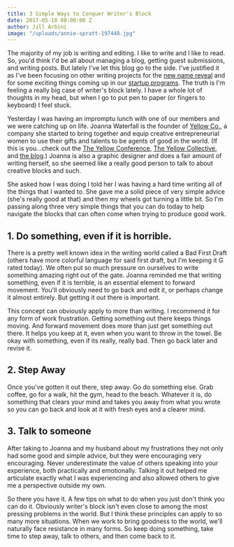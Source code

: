 ```yaml
---
title: 3 Simple Ways to Conquer Writer's Block
date: 2017-05-10 08:00:00 Z
author: Jill Arbini
image: "/uploads/annie-spratt-197448.jpg"
---
```


The majority of my job is writing and editing. I like to write and I like to read. So, you'd think I'd be all about managing a blog, getting guest submissions, and writing posts. But lately I've let this blog go to the side. I've justified it as I've been focusing on other writing projects for the [new name reveal](https://wayfare.io/goodbyehelloparty/) and for some exciting things coming up in our [startup programs](https://wayfare.io/startups/). The truth is I'm feeling a really big case of writer's block lately. I have a whole lot of thoughts in my head, but when I go to put pen to paper (or fingers to keyboard) I feel stuck. <!-- more -->

Yesterday I was having an impromptu lunch with one of our members and we were catching up on life. Joanna Waterfall is the founder of [Yellow Co.](http://yellowco.co), a company she started to bring together and equip creative entrepreneurial women to use their gifts and talents to be agents of good in the world. (If this is you...check out the [The Yellow Conference](http://yellowco.co/conference/), [The Yellow Collective](http://yellowcollective.co), and [the blog](http://yellowco.co/blog/).) Joanna is also a graphic designer and does a fair amount of writing herself, so she seemed like a really good person to talk to about creative blocks and such. 

She asked how I was doing I told her I was having a hard time writing all of the things that I wanted to. She gave me a solid piece of very simple advice (she's really good at that) and then my wheels got turning a little bit. So I'm passing along three very simple things that you can do today to help navigate the blocks that can often come when trying to produce good work. 

## 1. Do something, even if it is horrible. 
There is a pretty well known idea in the writing world called a Bad First Draft (others have more colorful language for said first draft, but I'm keeping it G rated today). We often put so much pressure on ourselves to write something amazing right out of the gate. Joanna reminded me that writing something, even if it is terrible, is an essential element to forward movement. You'll obviously need to go back and edit it, or perhaps change it almost entirely. But getting it out there is important. 

This concept can obviously apply to more than writing. I recommend it for any form of work frustration. Getting something out there keeps things moving. And forward movement does more than just get something out there. It helps you keep at it, even when you want to throw in the towel. Be okay with something, even if its really, really bad. Then go back later and revise it.

## 2. Step Away
Once you've gotten it out there, step away. Go do something else. Grab coffee, go for a walk, hit the gym, head to the beach. Whatever it is, do something that clears your mind and takes you away from what you wrote so you can go back and look at it with fresh eyes and a clearer mind.

## 3. Talk to someone
After taking to Joanna and my husband about my frustrations they not only had some good and simple advice, but they were encouraging very encouraging. Never underestimate the value of others speaking into your experience, both practically and emotionally. Talking it out helped me articulate exactly what I was experiencing and also allowed others to give me a perspective outside my own. 

So there you have it. A few tips on what to do when you just don't think you can do it. Obviously writer's block isn't even close to among the most pressing problems in the world. But I think these principles can apply to so many more situations. When we work to bring goodness to the world, we'll naturally face resistance in many forms. So keep doing something, take time to step away, talk to others, and then come back to it. 
 